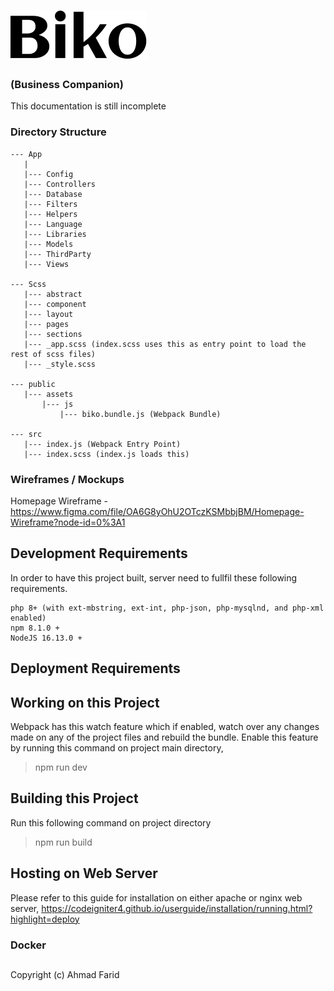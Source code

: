 # ![Biko Logo](https://raw.githubusercontent.com/ailerondeveloperindo/biko_ci/198df74f1b40f8f2cf503c6b067844675bfedbca/public/assets/img/logo.svg)
### (Business Companion)

This documentation is still incomplete

### Directory Structure
```
--- App
   |
   |--- Config
   |--- Controllers
   |--- Database
   |--- Filters
   |--- Helpers
   |--- Language
   |--- Libraries
   |--- Models
   |--- ThirdParty
   |--- Views
   
--- Scss
   |--- abstract
   |--- component
   |--- layout
   |--- pages
   |--- sections
   |--- _app.scss (index.scss uses this as entry point to load the rest of scss files)
   |--- _style.scss
   
--- public
   |--- assets
       |--- js
           |--- biko.bundle.js (Webpack Bundle)
           
--- src
   |--- index.js (Webpack Entry Point)
   |--- index.scss (index.js loads this)
```

### Wireframes / Mockups
Homepage Wireframe - https://www.figma.com/file/OA6G8yOhU2OTczKSMbbjBM/Homepage-Wireframe?node-id=0%3A1

## Development Requirements
In order to have this project built, server need to fullfil these following requirements.
```
php 8+ (with ext-mbstring, ext-int, php-json, php-mysqlnd, and php-xml enabled)
npm 8.1.0 +
NodeJS 16.13.0 +
```
## Deployment Requirements

## Working on this Project
Webpack has this watch feature which if enabled, watch over any changes made on any of the project files and rebuild the bundle. Enable this feature by running this command on project main directory,
> npm run dev

## Building this Project
Run this following command on project directory
> npm run build

## Hosting on Web Server
Please refer to this guide for installation on either apache or nginx web server,
https://codeigniter4.github.io/userguide/installation/running.html?highlight=deploy
### Docker


##
Copyright (c) Ahmad Farid
